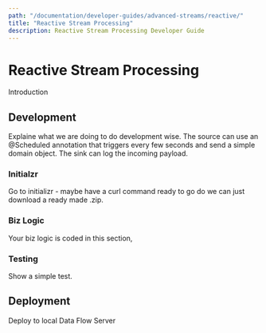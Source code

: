 ```yaml
---
path: "/documentation/developer-guides/advanced-streams/reactive/"
title: "Reactive Stream Processing"
description: Reactive Stream Processing Developer Guide
---
```


# Reactive Stream Processing

Introduction

## Development

Explaine what we are doing to do development wise.
The source can use an @Scheduled annotation that triggers every few seconds and send a simple domain object.  The sink can log the incoming payload.

### Initialzr

Go to initializr - maybe have a curl command ready to go do we can just download a ready made .zip.

### Biz Logic

Your biz logic is coded in this section, 

### Testing

Show a simple test.

## Deployment

Deploy to local Data Flow Server
